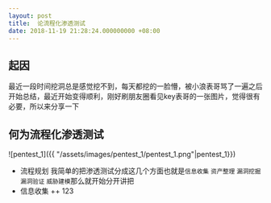```yaml
---
layout: post
title:  论流程化渗透测试
date: 2018-11-19 21:28:24.000000000 +08:00
---
```

## 起因 
最近一段时间挖洞总是感觉挖不到，每天都挖的一脸懵，被小浪表哥骂了一遍之后开始总结，最近开始变得顺利，刚好刷朋友圈看见key表哥的一张图片，觉得很有必要，所以来分享一下
## 何为流程化渗透测试
![pentest_1]({{ "/assets/images/pentest_1/pentest_1.png"|pentest_1}})
+	流程规划
我简单的把渗透测试分成这几个方面也就是`信息收集` `资产整理` `漏洞挖掘` `漏洞验证` `威胁建模`那么就开始分开讲把
+	信息收集
++ 123